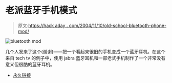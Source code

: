 # 老派蓝牙手机模式

> 原文:[https://hack aday . com/2004/11/10/old-school-bluetooth-phone-mod/](https://hackaday.com/2004/11/10/old-school-bluetooth-phone-mod/)

![bluetooth mod](img/ff45982e97fedb6a43abcae4429acb6c.png)

几个人发来了这个(谢谢)——把一个看起来很旧的手机变成一个蓝牙耳机。在这个来自 tech tv 的例子中，使用 jabra 蓝牙耳机和一部老式手机制作了一个非常没有意义但很酷的蓝牙耳机。

*   [永久链接](http://www.g4techtv.com/screensavers/features/47966/Yoshis_Mod_Tips_Project_OldSchool_Bluetooth.html)